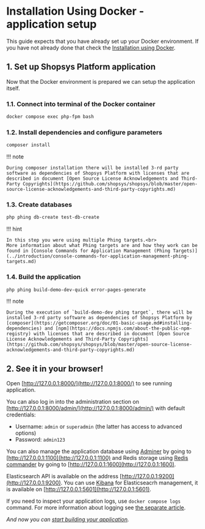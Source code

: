 # Installation Using Docker - application setup

This guide expects that you have already set up your Docker environment.
If you have not already done that check the [Installation using Docker](./installation-guide.md#installation-using-docker).

## 1. Set up Shopsys Platform application

Now that the Docker environment is prepared we can setup the application itself.

### 1.1. Connect into terminal of the Docker container

```sh
docker compose exec php-fpm bash
```

### 1.2. Install dependencies and configure parameters

```sh
composer install
```

!!! note

    During composer installation there will be installed 3-rd party software as dependencies of Shopsys Platform with licenses that are described in document [Open Source License Acknowledgements and Third-Party Copyrights](https://github.com/shopsys/shopsys/blob/master/open-source-license-acknowledgements-and-third-party-copyrights.md)

### 1.3. Create databases

```sh
php phing db-create test-db-create
```

!!! hint

    In this step you were using multiple Phing targets.<br>
    More information about what Phing targets are and how they work can be found in [Console Commands for Application Management (Phing Targets)](../introduction/console-commands-for-application-management-phing-targets.md)

### 1.4. Build the application

```sh
php phing build-demo-dev-quick error-pages-generate
```

!!! note

    During the execution of `build-demo-dev phing target`, there will be installed 3-rd party software as dependencies of Shopsys Platform by [composer](https://getcomposer.org/doc/01-basic-usage.md#installing-dependencies) and [npm](https://docs.npmjs.com/about-the-public-npm-registry) with licenses that are described in document [Open Source License Acknowledgements and Third-Party Copyrights](https://github.com/shopsys/shopsys/blob/master/open-source-license-acknowledgements-and-third-party-copyrights.md)

## 2. See it in your browser!

Open [http://127.0.0.1:8000/](http://127.0.0.1:8000/) to see running application.

You can also log in into the administration section on [http://127.0.0.1:8000/admin/](http://127.0.0.1:8000/admin/) with default credentials:

-   Username: `admin` or `superadmin` (the latter has access to advanced options)
-   Password: `admin123`

You can also manage the application database using [Adminer](https://www.adminer.org) by going to [http://127.0.0.1:1100](http://127.0.0.1:1100)
and Redis storage using [Redis commander](https://github.com/joeferner/redis-commander) by going to [http://127.0.0.1:1600](http://127.0.0.1:1600).

Elasticsearch API is available on the address [http://127.0.0.1:9200](http://127.0.0.1:9200).
You can use [Kibana](https://www.elastic.co/downloads/kibana) for Elasticseacrh management, it is available on [http://127.0.0.1:5601](http://127.0.0.1:5601).

If you need to inspect your application logs, use `docker compose logs` command.
For more information about logging see [the separate article](../introduction/logging.md).

_And now you can [start building your application](../introduction/start-building-your-application.md)._
